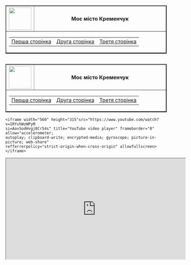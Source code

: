 <HTML>
<HEAD>
<TITLE>Top HTML Tags</TITLE>
</HEAD>
<BODY>
<table>
  <table border="2">
  <th><img src=".png" height="70px"> </th>
  <th width="100%" class="zagl"> Моє місто Кременчук </th>
 </tr>
  <tr height="50">
  <td colspan="2">
    <table class="menu">
    <tr> <td><a href="01.html">Перша сторінка</a></td>
         <td><a href="02.html">Друга сторінка</a></td>
         <td><a href="03.html">Третя сторінка</a></td>
    </tr> </table>
    </td></tr></table>
 <table>
  <table border="2">
  <th><img src=".png" height="70px"> </th>
  <th width="100%" class="zagl"> Моє місто Кременчук </th>
 </tr>
  <tr height="50">
  <td colspan="2">
    <table class="menu">
    <tr> <td><a href="01.html">Перша сторінка</a></li>
         <td><a href="02.html">Друга сторінка</a></li>
         <td><a href="03.html">Третя сторінка</a></li></ul>
    </tr> </table>
    </td></tr></table>
   
    <iframe width="560" height="315"src="https://www.youtube.com/watch?v=IRYshWzWPyM
    si=AovSodHvgj8Cr54s" title="YouTube video player" frameborder="0" allow="accelerometer;
    autoplay; clipboard-write; encrypted-media; gyroscope; picture-in-picture; web-share"
    refferrerpolicy="strict-origin-when-cross-origin" allowfullscreen></iframe>
   <iframe width="560" height="315"
 src="https://w3schoolsua.github.io/html/html_youtube.html"></iframe>
